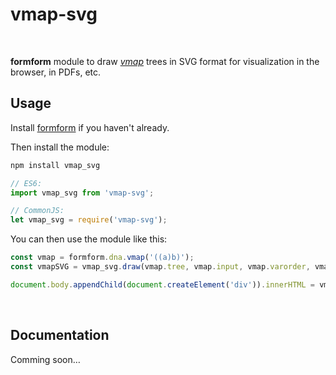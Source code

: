 # vmap-svg

<br/>

**formform** module to draw [*vmap*](https://observablehq.com/@formsandlines/recursive-mapping-of-4-valued-forms-with-vmaps) trees in SVG format for visualization in the browser, in PDFs, etc.

## Usage

Install [formform](https://github.com/formsandlines/formform) if you haven't already.

Then install the module:

```bash
npm install vmap_svg
```

```js
// ES6:
import vmap_svg from 'vmap-svg';

// CommonJS:
let vmap_svg = require('vmap-svg');
```

You can then use the module like this:

```js
const vmap = formform.dna.vmap('((a)b)');
const vmapSVG = vmap_svg.draw(vmap.tree, vmap.input, vmap.varorder, vmap.options);

document.body.appendChild(document.createElement('div')).innerHTML = vmapSVG.elem;
```

<br/>

## Documentation

Comming soon…